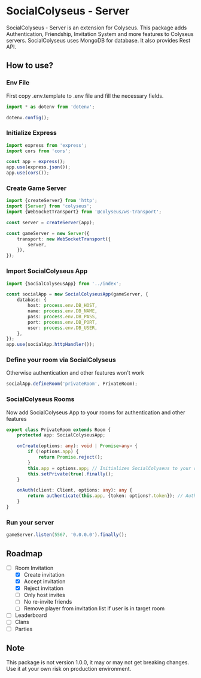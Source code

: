 # SocialColyseus - Server

SocialColyseus - Server is an extension for Colyseus. This package adds Authentication, Friendship, Invitation System
and more features to Colyseus servers. SocialColyseus uses MongoDB for database. It also provides Rest API.

## How to use?

### Env File

First copy .env.template to .env file and fill the necessary fields.

```typescript
import * as dotenv from 'dotenv';

dotenv.config();
```

### Initialize Express

```typescript
import express from 'express';
import cors from 'cors';

const app = express();
app.use(express.json());
app.use(cors());
```

### Create Game Server

```typescript
import {createServer} from 'http';
import {Server} from 'colyseus';
import {WebSocketTransport} from '@colyseus/ws-transport';

const server = createServer(app);

const gameServer = new Server({
    transport: new WebSocketTransport({
        server,
    }),
});
```

### Import SocialColyseus App

```typescript
import {SocialColyseusApp} from '../index';

const socialApp = new SocialColyseusApp(gameServer, {
    database: {
        host: process.env.DB_HOST,
        name: process.env.DB_NAME,
        pass: process.env.DB_PASS,
        port: process.env.DB_PORT,
        user: process.env.DB_USER,
    },
});
app.use(socialApp.httpHandler());
```

### Define your room via SocialColyseus

Otherwise authentication and other features won't work

```typescript
socialApp.defineRoom('privateRoom', PrivateRoom);
```

### SocialColyseus Rooms

Now add SocialColyseus App to your rooms for authentication and other features

```typescript
export class PrivateRoom extends Room {
    protected app: SocialColyseusApp;

    onCreate(options: any): void | Promise<any> {
        if (!options.app) {
            return Promise.reject();
        }
        this.app = options.app; // Initializes SocialColyseus to your room
        this.setPrivate(true).finally();
    }

    onAuth(client: Client, options: any): any {
        return authenticate(this.app, {token: options?.token}); // Authenticates your user via token
    }
}
```

### Run your server

```typescript
gameServer.listen(5567, '0.0.0.0').finally();
```

## Roadmap

- [ ] Room Invitation
  - [X] Create invitation
  - [X] Accept invitation
  - [X] Reject invitation
  - [ ] Only host invites
  - [ ] No re-invite friends
  - [ ] Remove player from invitation list if user is in target room
- [ ] Leaderboard
- [ ] Clans
- [ ] Parties

## Note

This package is not version 1.0.0, it may or may not get breaking changes. Use it at your own risk on production
environment.
